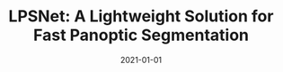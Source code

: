 ---
title: "LPSNet: A Lightweight Solution for Fast Panoptic Segmentation"
collection: publications
authors: '<strong>Weixiang Hong</strong>, <a href="https://scholar.google.com/citations?hl=en&user=11HDEbkAAAAJ">Qingpei Guo</a>, Wei Zhang, <a href="https://scholar.google.com/citations?hl=en&user=8SCEv-YAAAAJ">Jingdong Chen</a>, <a href="http://chuwei.website">Wei Chu</a>'
date: 2021-01-01
venue: 'IEEE Conference on Computer Vision and Pattern Recognition (CVPR)'
paperurl: 'https://openaccess.thecvf.com/content/CVPR2021/html/Hong_LPSNet_A_Lightweight_Solution_for_Fast_Panoptic_Segmentation_CVPR_2021_paper.html'
---